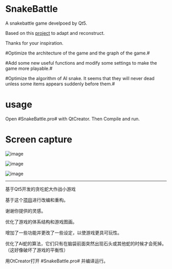 # SnakeBattle
A snakebattle game develpoed by Qt5.

Based on this [project](https://github.com/bibhuticoder/QtSnake) to adapt and reconstruct.

Thanks for your inspiration.

#Optimize the architecture of the game and the graph of the game.# 

#Add some new useful functions and modify some settings to make the game more playable.#

#Optimize the algorithm of AI snake. It seems that they will never dead unless some items appears suddenly before them.#

# usage
Open #SnakeBattle.pro# with QtCreator.
Then Compile and run.

# Screen capture

![image](https://user-images.githubusercontent.com/82373845/122174840-aa824a80-ceb5-11eb-98be-d37a3823f2dc.png)

![image](https://user-images.githubusercontent.com/82373845/122174867-b1a95880-ceb5-11eb-965b-9f936319f559.png)

![image](https://user-images.githubusercontent.com/82373845/122340935-7d956c80-cf75-11eb-8ade-f2c32e41a255.png)

---

基于Qt5开发的贪吃蛇大作战小游戏

基于这个[项目](https://github.com/bibhuticoder/QtSnake)进行改编和重构。

谢谢你提供的灵感。

优化了游戏的体系结构和游戏图画。

增加了一些功能并更改了一些设定，以使游戏更具可玩性。

优化了Ai蛇的算法，它们只有在脑袋前面突然出现石头或其他蛇的时候才会死掉。（这好像破坏了游戏的平衡性）

用OtCreator打开 #SnakeBattle.pro# 并编译运行。
